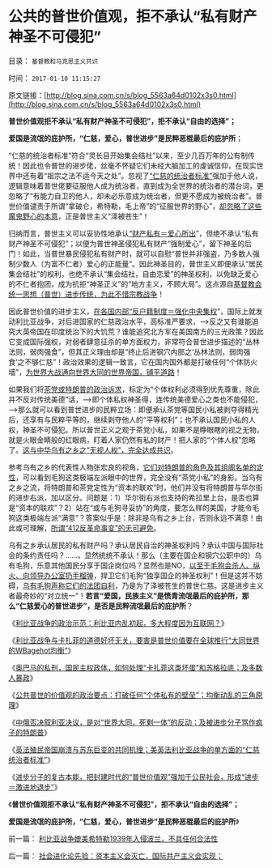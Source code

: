 # 公共的普世价值观，拒不承认“私有财产神圣不可侵犯”

目录： `基督教和马克思主义共识` 

时间： `2017-01-10 11:15:27` 

原文链接：[http://blog.sina.com.cn/s/blog_5563a64d0102x3s0.html](http://blog.sina.com.cn/s/blog_5563a64d0102x3s0.html)

**普世价值观拒不承认“私有财产神圣不可侵犯”，拒不承认“自由的选择”；**

**爱国是流氓的庇护所，“仁慈，爱心，普世进步”是民粹恶棍最后的庇护所**；

“仁慈的统治者标准”符合“灵长目开始集会结社”以来，至少几百万年的公有制传统！因此也令普世的进步佬，丝毫不怀疑它们未经大脑加工的虔诚信仰，在现实世界中还有着“祖宗之法不适今天之处”。忽视了[“仁慈的统治者标准”](../../../2016/11/21/社会中“动乱，夺权”的魔鬼常量，民主社会和仁慈政治的标准.md)强加于他人说，逻辑意味着普世佬要征服他人成为统治者，直到成为全世界的统治者的潜台词，更忽略了“有能力自卫的他人，却未必乐意成为统治者，但更不愿成为被统治者”。普世价值谴责于所谓“拿破仑，希特勒，毛上帝”的“征服世界的野心”，[却忽略了这些魔鬼野心的本意](../../../2011/9/2/妖魔化希特勒掩盖了什么？法国的殖民主义与英国有何不同？.md)，正是普世主义“泽被苍生”！

归纳而言，普世主义可以妥协性地承认[“财产私有＝爱心所出](../../../2008/5/15/慈善捐款不是强制税收，不能代替政府责任.md)”，但绝不承认“私有财产神圣不可侵犯”；以便为普世神圣侵犯私有财产“强制爱心”，留下神圣的后门！如此，当普世暴民侵犯私有财产时，就可以自慰“普世并非强盗，乃多数人强制少数人（为富不仁者）爱心的正能量”。因此神圣目的，普世主义即便承认“居民集会结社”的权利，也绝不承认“集会结社，自由恋爱”的神圣权利，以免缺乏爱心的不仁者抱团，成为抗拒“神圣正义”的“地方主义，不顾大局”。这点源自[基督教会统一思想（普世）进步传统，为此不惜宗教战争](../../../2010/11/19/基督教罗马“统一思想”空前残酷，越来越残酷.md)！

因此普世价值的进步主义，[在各国内部“反户籍制度＝强化中央集权](../../../2016/11/1/反户籍制度是构筑钢穴社会的脉络，基督教不是国际惯例；.md)”，国际上就发动利比亚战争，对后进国家的仁慈政治水平，高标准严要求，——>反之又有谁能追究大英帝国在印度统治下的大饥荒？谁能追究北方军在美国南方的三光政策？因此它变成国际强权，对弱者肆意征杀的单方面权力，非常符合普世进步描述的“丛林法则，弱肉强食”，但其正义理由却是“终止后进钢穴内部之‘丛林法则，弱肉强食’之不够仁慈”！政治效果的逻辑一致言，它在国内国外都是打破任何“个体防火墙”，[为世界大战通向世界大同的世界帝国，铺平道路](../../../2016/11/10/攻击“特朗普反对全球化”者，是否警惕过“世界大同”？！.md)！

如果我们将[茶党或特朗普的政治诉求](http://darthvad.blog.sohu.com/323218188.html)，标定为“个体权利必须得到优先尊重，除此并不反对传统美德”话，——>即个体私权神圣得，连传统美德爱心之类也不能侵犯，——>那么就可以看到普世进步的民粹立场：即便承认茶党等国民小私被剥夺得精光后，还享有与民粹平等的，继续剥夺他人的“平等权利”；也不承认国民小私的人权，神圣不可侵犯。所以普世正义之观于茶党小私，如果不是睁眼瞎的视之无物，就是火眼金睛般的红眼病，盯着人家仍然有私的财产！把人家的“个体人权”忽略了。[这与中华乌有之乡之“无视人权”，完全达成共识](../../../2014/5/9/乌有之乡分子真正目标，目的，战略，战术.md)。

参考乌有之乡的代表性人物张宏良的视角，[它们对特朗普的角色及其组阁名单的定性](http://blog.sina.com.cn/s/blog_9b12a6df0102wvd7.html)，可以看到毛狗这类极端左派眼中的世界，完全没有“茶党小私”的身影。当乌有之乡之流，将特朗普和茶党定性为“资本的联欢”时，他们并没有将特朗普与华尔街的进步右派，加以区分。问题是：1）华尔街右派也支持的希拉里上台，是否也算是“资本的联欢”？2）站在“或与毛狗寻妥协”的角度，要怎么样的美国，才能令毛狗这类极端左派“满意”？答案似乎是：除非是乌有之乡上台，否则永远不满意！由此或可理解，[所谓“412反革命事变”的无可避免](../../../2014/1/12/凌驾国民的先进性，根本上不存在！.md)。

乌有之乡承认居民的私有财产吗？承认居民自治的神圣权利吗？承认中国与国际社会的条约责任吗？……，显然统统不承认！那么（主要在国企和钢穴公职中的）乌有毛狗，乐意其他国民分享于国企岗位吗？显然也是NO，[以至于毛狗会杀人、纵火、向领导办公室扔手榴弹](../../../2012/8/31/让民主滚开！特权工人阶级不答应！.md)，捍卫它们毛狗“独享国企的神圣权利”！但是这并不妨碍，[乌有毛狗声称它们的法团自利](../../../2014/5/19/法团主义，及法团自利内部的集体主义精神.md)，乃是为了泽被苍生的普世仁慈。这是进步主义者最奇妙的“对立统一”！**若言“爱国，民族主义”是愤青流氓最后的庇护所，那么“仁慈爱心的普世进步”，是否是民粹流氓最后的庇护所**？

《[利比亚战争的政治示范：利比亚内乱初起，多大程度因为互联网？](../../../2017/1/2/利比亚战争的政治示范：内乱多大程度因为互联网？.md)》

《[利比亚战争与卡扎菲的道德好坏无关，要害是普世价值要在全球推行“大同世界的WBagehot均衡”](../../../2017/1/3/利比亚战争与卡扎菲的道德好坏无关，普世价值的“公敌宣布”.md)》

《[奥巴马的私刑，国民主权政体，如何处理“卡扎菲这类坏蛋”和苏格拉底；及多数人暴政](../../../2017/1/4/奥巴马的私刑，忘记了黑人在美国一百年遭受的私刑；.md)》

《[公共普世的价值观的政治要点：打破任何“个体私有的壁垒”；均衡动乱的三角原理](../../../2017/1/5/普世价值观的政治要点：打破任何“个体私有的壁垒”；.md)》

《[中俄否决叙利亚决议，是对“世界大同，死剩一体”的反动；及被进步分子骂作疯子的特朗普](../../../2017/1/6/普世价值“死剩一统”的“世界大战，秦灭六国，世界大同”.md)》

《[英法殖民帝国崩溃与苏东巨变的共同机理；美英法利比亚战争的单方面的“仁慈统治者标准”](../../../2017/1/7/英法殖民帝国崩溃与苏东巨变的共同机理，及利比亚战争.md)》

《[进步分子的复古本能，把封建时代的“普世价值观”强加于公民社会，形成“进步＝激进地退步”](../../../2017/1/7/进步分子的普世价值观只是“统治者的仁慈标准”和“伟大领袖”；.md)》

《**普世价值观拒不承认“私有财产神圣不可侵犯”，拒不承认“自由的选择”；**

**爱国是流氓的庇护所，“仁慈，爱心，普世进步”是民粹恶棍最后的庇护所**》

前一篇： [利比亚战争媲美希特勒1939年入侵波兰，不具任何合法性](../../../2017/1/12/利比亚战争媲美希特勒1939年入侵波兰，不具任何合法性.md)

后一篇： [社会进化论先验：资本主义会灭亡，国际共产主义会实现；](../../../2017/1/8/社会进化论先验：资本主义会灭亡，国际共产主义会实现；.md)


